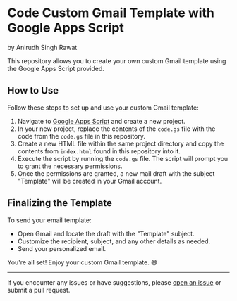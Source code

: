 # Code Custom Gmail Template with Google Apps Script 
by Anirudh Singh Rawat

This repository allows you to create your own custom Gmail template using the Google Apps Script provided.

## How to Use

Follow these steps to set up and use your custom Gmail template:

1. Navigate to [Google Apps Script](https://script.google.com/) and create a new project.
2. In your new project, replace the contents of the `code.gs` file with the code from the `code.gs` file in this repository.
3. Create a new HTML file within the same project directory and copy the contents from `index.html` found in this repository into it.
4. Execute the script by running the `code.gs` file. The script will prompt you to grant the necessary permissions.
5. Once the permissions are granted, a new mail draft with the subject "Template" will be created in your Gmail account.

## Finalizing the Template

To send your email template:

- Open Gmail and locate the draft with the "Template" subject.
- Customize the recipient, subject, and any other details as needed.
- Send your personalized email.

You're all set! Enjoy your custom Gmail template. 😄

---

If you encounter any issues or have suggestions, please [open an issue](https://github.com/Anirudhrawat/App-Script-Template/issues) or submit a pull request.
